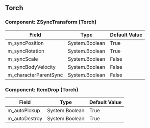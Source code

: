 ## Torch

### Component: ZSyncTransform (Torch)

|Field|Type|Default Value|
|---|---|---|
|m_syncPosition|System.Boolean|True|
|m_syncRotation|System.Boolean|True|
|m_syncScale|System.Boolean|False|
|m_syncBodyVelocity|System.Boolean|False|
|m_characterParentSync|System.Boolean|False|

### Component: ItemDrop (Torch)

|Field|Type|Default Value|
|---|---|---|
|m_autoPickup|System.Boolean|True|
|m_autoDestroy|System.Boolean|True|

